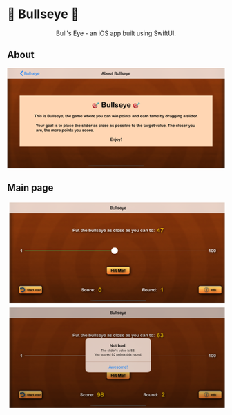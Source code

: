 # 🎯 Bullseye 🎯
<div align="center">
  Bull's Eye - an iOS app built using SwiftUI.
</div>

## About

<p align="center">
  <img alt="About image" title="Mockup" src="https://github.com/justadlet/iOS-SwiftUI-Bullseye/blob/master/BullseyeAbout.png?raw=true" width="720"></img>
 
</p>

## Main page

<div class="row">
  <div class="column">
    <img src="https://github.com/justadlet/iOS-SwiftUI-Bullseye/blob/master/Bullseye1.png?raw=true" alt="Screenshot" width: "450" style="padding: 5px; float: left;">
  </div>
  <div class="column">
    <img src="https://github.com/justadlet/iOS-SwiftUI-Bullseye/blob/master/Bullseye0.png?raw=true" alt="Screenshot" width: "450" style="padding: 5px; float: left;">
  </div>
</div>
